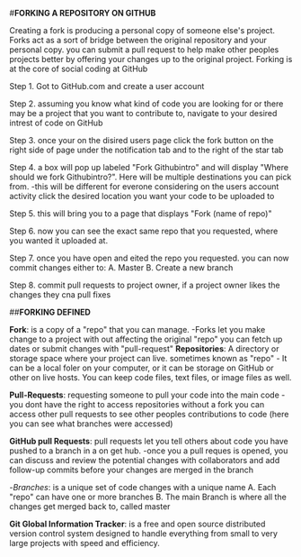  #**FORKING A REPOSITORY ON GITHUB**



Creating a fork is producing a personal copy of someone else's project. Forks act as a sort of bridge between the 
original repository and your personal copy. you can submit a pull request to help make other peoples projects better
by offering your changes up to the original project. Forking is at the core of social coding at GitHub


 Step 1. Got to GitHub.com and create a user account

 Step 2. assuming you know what kind of code you are looking for or there may be a project that you want to contribute
            to, navigate to your desired intrest of code on GitHub
    
 Step 3. once your on the disired users page click the fork button on the right side of page under the notification tab
            and to the right of the star tab

 Step 4. a box will pop up labeled "Fork Githubintro" and will display "Where should we fork Githubintro?". Here will be 
            multiple destinations you can pick from.
                    -this will be different for everone considering on the users account activity
            click the desired location you want your code to be uploaded to

 Step 5. this will bring you to a page that displays "Fork (name of repo)"

 Step 6. now you can see the exact same repo that you requested, where you wanted it uploaded at.

 Step 7. once you have open and eited the repo you requested. you can now commit changes either to:
                    A. Master
                    B. Create a new branch

 Step 8. commit pull requests to project owner, if a project owner likes the changes they cna pull fixes


##**FORKING DEFINED**

**Fork**: is a copy of a "repo" that you can manage.
            -Forks let you make change to a project with out affecting the original "repo"
            you can fetch up dates or submit changes with "pull-request"
**Repositories**: A directory or storage space where your project can live. sometimes known as "repo"
            - It can be a local foler on your computer, or it can be storage on GitHub or other on 
            live hosts. You can keep code files, text files, or image files as well.

**Pull-Requests**: requesting someone to pull your code into the main code
            -you dont have the right to access repositories without a fork
            you can access other pull requests to see other peoples contributions to code
            (here you can see what branches were accessed)

**GitHub pull Requests**: pull requests let you tell others about code you have pushed to a branch in a on get hub.
            -once you a pull reques is opened, you can discuss and review the potential changes with collaborators 
            and add follow-up commits before your changes are merged in the branch
                
  -*Branches*: is a unique set of code changes with a unique name
                        A. Each "repo" can have one or more branches 
                        B. The main Branch is where all the changes get merged back to, called master

**Git Global Information Tracker**: is a free and open source distributed version control system designed to handle everything 
from small to very large projects with speed and efficiency.
